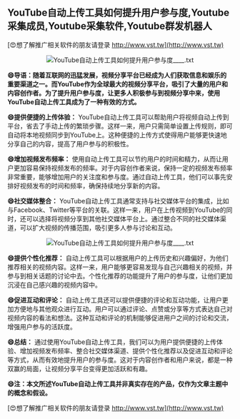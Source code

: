 ## **YouTube自动上传工具如何提升用户参与度,Youtube采集成员,Youtube采集软件,Youtube群发机器人**

[😍想了解推广相关软件的朋友请登录 http://www.vst.tw](http://www.vst.tw)

 <center><img src="https://vst.tw/MP4/tuiguang/png/2.png" alt="YouTube自动上传工具如何提升用户参与度____.txt"></center>

**😄导语：随着互联网的迅猛发展，视频分享平台已经成为人们获取信息和娱乐的重要渠道之一。而YouTube作为全球最大的视频分享平台，吸引了大量的用户和内容创作者。为了提升用户参与度，让更多人积极参与到视频分享中来，使用YouTube自动上传工具成为了一种有效的方式。**

**😄提供便捷的上传体验：**
YouTube自动上传工具可以帮助用户将视频自动上传到平台，省去了手动上传的繁琐步骤。这样一来，用户只需简单设置上传规则，即可自动将本地视频同步到YouTube上。这种便捷的上传方式使得用户能够更快速地分享自己的内容，提高了用户参与的积极性。

**😄增加视频发布频率：**
使用自动上传工具可以节约用户的时间和精力，从而让用户更加容易保持视频发布的频率。对于内容创作者来说，保持一定的视频发布频率非常重要，能够增加用户的关注度和参与度。通过自动上传工具，他们可以事先安排好视频发布的时间和频率，确保持续地分享新的内容。

**😄社交媒体整合：**
YouTube自动上传工具通常支持与社交媒体平台的集成，比如与Facebook、Twitter等平台的关联。这样一来，用户在上传视频到YouTube的同时，还可以选择将视频分享到其他社交媒体平台上。通过整合不同的社交媒体渠道，可以扩大视频的传播范围，吸引更多人参与讨论和互动。

 <center><img src="https://vst.tw/MP4/tuiguang/png/5.png" alt="YouTube自动上传工具如何提升用户参与度____.txt"></center>

**😄提供个性化推荐：**
自动上传工具可以根据用户的上传历史和兴趣偏好，为他们推荐相关的视频内容。这样一来，用户能够更容易发现与自己兴趣相关的视频，并参与到相关话题的讨论中去。个性化推荐的功能提升了用户的参与度，让他们更加沉浸在自己感兴趣的视频内容中。

**😄促进互动和评论：**
自动上传工具还可以提供便捷的评论和互动功能，让用户更加方便地与其他观众进行互动。用户可以通过评论、点赞或分享等方式表达自己对视频内容的看法和想法。这种互动和评论的机制能够促进用户之间的讨论和交流，增强用户参与的活跃度。

**😄总结：**
通过使用YouTube自动上传工具，我们可以为用户提供便捷的上传体验、增加视频发布频率、整合社交媒体渠道、提供个性化推荐以及促进互动和评论等方式，从而有效地提升用户的参与度。这对于内容创作者和用户来说，都是一种双赢的局面，让视频分享平台变得更加活跃和有趣。

**😄注：本文所述YouTube自动上传工具并非真实存在的产品，仅作为文章主题中的概念和假设。**

[😍想了解推广相关软件的朋友请登录 http://www.vst.tw](http://www.vst.tw)



